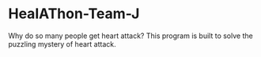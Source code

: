 # HealAThon-Team-J
Why do so many people get heart attack?
This program is built to solve the puzzling mystery of heart attack.
